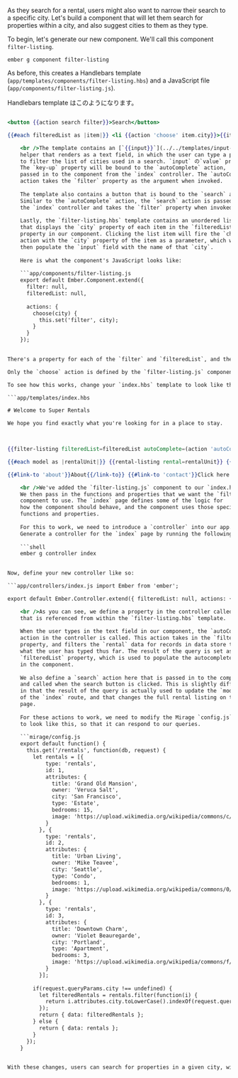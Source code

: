 As they search for a rental, users might also want to narrow their search to a specific city. Let's build a component that will let them search for properties within a city, and also suggest cities to them as they type.

To begin, let's generate our new component. We'll call this component `filter-listing`.

```shell
ember g component filter-listing
```

As before, this creates a Handlebars template (`app/templates/components/filter-listing.hbs`) and a JavaScript file (`app/components/filter-listing.js`).

Handlebars template はこのようになります。

```app/templates/components/filter-listing.hbs City: {{input value=filter key-up=(action autoComplete filter)}}

<button {{action search filter}}>Search</button>

{{#each filteredList as |item|}} <li {{action 'choose' item.city}}>{{item.city}}</li> {{/each}} 

    <br />The template contains an [`{{input}}`](../../templates/input-helpers)
    helper that renders as a text field, in which the user can type a pattern
    to filter the list of cities used in a search. `input` の`value` property はコンポーネントの`filter` property にバインドされます。
    The `key-up` property will be bound to the `autoComplete` action,
    passed in to the component from the `index` controller. The `autoComplete`
    action takes the `filter` property as the argument when invoked.
    
    The template also contains a button that is bound to the `search` action.
    Similar to the `autoComplete` action, the `search` action is passed in from
    the `index` controller and takes the `filter` property when invoked.
    
    Lastly, the `filter-listing.hbs` template contains an unordered list,
    that displays the `city` property of each item in the `filteredList`
    property in our component. Clicking the list item will fire the `choose`
    action with the `city` property of the item as a parameter, which will
    then populate the `input` field with the name of that `city`.
    
    Here is what the component's JavaScript looks like:
    
    ```app/components/filter-listing.js
    export default Ember.Component.extend({
      filter: null,
      filteredList: null,
    
      actions: {
        choose(city) {
          this.set('filter', city);
        }
      }
    });
    

There's a property for each of the `filter` and `filteredList`, and the `choose` action as described above.

Only the `choose` action is defined by the `filter-listing.js` component. Both the `autoComplete` and `search` actions are \[passed\] (../../components/triggering-changes-with-actions/#toc_passing-the-action-to-the-component) in by the calling object. This is a pattern known as *closure actions*.

To see how this works, change your `index.hbs` template to look like this:

```app/templates/index.hbs 

# Welcome to Super Rentals 

We hope you find exactly what you're looking for in a place to stay.   
  


{{filter-listing filteredList=filteredList autoComplete=(action 'autoComplete') search=(action 'search')}}

{{#each model as |rentalUnit|}} {{rental-listing rental=rentalUnit}} {{/each}}

{{#link-to 'about'}}About{{/link-to}} {{#link-to 'contact'}}Click here to contact us.{{/link-to}}

    <br />We've added the `filter-listing.js` component to our `index.hbs` template.
    We then pass in the functions and properties that we want the `filter-listing`
    component to use. The `index` page defines some of the logic for
    how the component should behave, and the component uses those specific
    functions and properties.
    
    For this to work, we need to introduce a `controller` into our app.
    Generate a controller for the `index` page by running the following:
    
    ```shell
    ember g controller index
    

Now, define your new controller like so:

```app/controllers/index.js import Ember from 'ember';

export default Ember.Controller.extend({ filteredList: null, actions: { autoComplete(param) { if (param !== '') { this.get('store').query('rental', { city: param }).then((result) => this.set('filteredList', result)); } else { this.set('filteredList', null); } }, search(param) { if (param !== '') { this.get('store').query('rental', { city: param }).then((result) => this.set('model', result)); } else { this.get('store').findAll('rental').then((result) => this.set('model', result)); } } } });

    <br />As you can see, we define a property in the controller called `filteredList`,
    that is referenced from within the `filter-listing.hbs` template.
    
    When the user types in the text field in our component, the `autoComplete`
    action in the controller is called. This action takes in the `filter`
    property, and filters the `rental` data for records in data store that match
    what the user has typed thus far. The result of the query is set as the
    `filteredList` property, which is used to populate the autocomplete list
    in the component.
    
    We also define a `search` action here that is passed in to the component,
    and called when the search button is clicked. This is slightly different
    in that the result of the query is actually used to update the `model`
    of the `index` route, and that changes the full rental listing on the
    page.
    
    For these actions to work, we need to modify the Mirage `config.js` file
    to look like this, so that it can respond to our queries.
    
    ```mirage/config.js
    export default function() {
      this.get('/rentals', function(db, request) {
        let rentals = [{
            type: 'rentals',
            id: 1,
            attributes: {
              title: 'Grand Old Mansion',
              owner: 'Veruca Salt',
              city: 'San Francisco',
              type: 'Estate',
              bedrooms: 15,
              image: 'https://upload.wikimedia.org/wikipedia/commons/c/cb/Crane_estate_(5).jpg'
            }
          }, {
            type: 'rentals',
            id: 2,
            attributes: {
              title: 'Urban Living',
              owner: 'Mike Teavee',
              city: 'Seattle',
              type: 'Condo',
              bedrooms: 1,
              image: 'https://upload.wikimedia.org/wikipedia/commons/0/0e/Alfonso_13_Highrise_Tegucigalpa.jpg'
            }
          }, {
            type: 'rentals',
            id: 3,
            attributes: {
              title: 'Downtown Charm',
              owner: 'Violet Beauregarde',
              city: 'Portland',
              type: 'Apartment',
              bedrooms: 3,
              image: 'https://upload.wikimedia.org/wikipedia/commons/f/f7/Wheeldon_Apartment_Building_-_Portland_Oregon.jpg'
            }
          }];
    
        if(request.queryParams.city !== undefined) {
          let filteredRentals = rentals.filter(function(i) {
            return i.attributes.city.toLowerCase().indexOf(request.queryParams.city.toLowerCase()) !== -1;
          });
          return { data: filteredRentals };
        } else {
          return { data: rentals };
        }
      });
    }
    

With these changes, users can search for properties in a given city, with a search field that provides suggestions as they type.